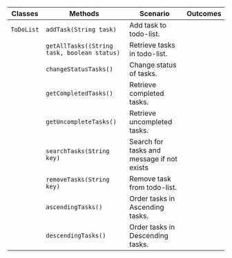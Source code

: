 | Classes    | Methods                                     | Scenario                                   | Outcomes |
|------------|---------------------------------------------|--------------------------------------------|----------|
| `ToDoList` | `addTask(String task)`                      | Add task to todo-list.                     |          |
|            | `getAllTasks((String task, boolean status)` | Retrieve tasks in todo-list.               |          |
|            | `changeStatusTasks()`                       | Change status of tasks.                    |          |
|            | `getCompletedTasks()`                       | Retrieve completed tasks.                  |          |
|            | `getUncompleteTasks()`                      | Retrieve uncompleted tasks.                |          |
|            | `searchTasks(String key)`                   | Search for tasks and message if not exists |          |
|            | `removeTasks(String key)`                   | Remove task from todo-list.                |          |
|            | `ascendingTasks()`                          | Order tasks in Ascending tasks.            |          |
|            | `descendingTasks()`                         | Order tasks in Descending tasks.           |          |



